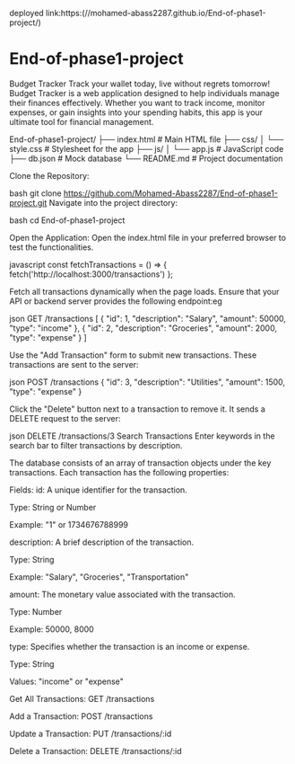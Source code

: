 deployed link:https:(//mohamed-abass2287.github.io/End-of-phase1-project/)

# End-of-phase1-project
Budget Tracker
Track your wallet today, live without regrets tomorrow!
Budget Tracker is a web application designed to help individuals manage their finances effectively. Whether you want to track income, monitor expenses, or gain insights into your spending habits, this app is your ultimate tool for financial management.

<!-- Project Structure -->
End-of-phase1-project/
├── index.html          # Main HTML file
├── css/
│   └── style.css       # Stylesheet for the app
├── js/
│   └── app.js          # JavaScript code
├── db.json             # Mock database
└── README.md           # Project documentation


<!-- Setup Instructions -->
Clone the Repository:

bash
git clone https://github.com/Mohamed-Abass2287/End-of-phase1-project.git
Navigate into the project directory:

bash
cd End-of-phase1-project

<!-- browsing test -->
Open the Application: Open the index.html file in your preferred browser to test the functionalities.

<!-- Update the API endpoint in js/index.js with: -->
javascript
const fetchTransactions = () => {
  fetch('http://localhost:3000/transactions')
};

<!-- Fetch Transactions -->
Fetch all transactions dynamically when the page loads. Ensure that your API or backend server provides the following endpoint:eg 

json
GET /transactions
[
  {
    "id": 1,
    "description": "Salary",
    "amount": 50000,
    "type": "income"
  },
  {
    "id": 2,
    "description": "Groceries",
    "amount": 2000,
    "type": "expense"
  }
]

<!-- Add Transactions -->
Use the "Add Transaction" form to submit new transactions. These transactions are sent to the server:

json
POST /transactions
{
  "id": 3,
  "description": "Utilities",
  "amount": 1500,
  "type": "expense"
}

<!-- Delete Transactions -->
Click the "Delete" button next to a transaction to remove it. It sends a DELETE request to the server:

json
DELETE /transactions/3
Search Transactions
Enter keywords in the search bar to filter transactions by description.

 <!-- // Data Structure -->
  The database consists of an array of transaction objects under the key transactions. Each transaction has the following properties:
  
  Fields:
  id: A unique identifier for the transaction.
  
  Type: String or Number
  
  Example: "1" or 1734676788999
  
  description: A brief description of the transaction.
  
  Type: String
  
  Example: "Salary", "Groceries", "Transportation"
  
  amount: The monetary value associated with the transaction.
  
  Type: Number
  
  Example: 50000, 8000
  
  type: Specifies whether the transaction is an income or expense.
  
  Type: String
  
  Values: "income" or "expense"

  <!-- API Endpoints: The server will expose the following endpoints: -->

Get All Transactions: GET /transactions

Add a Transaction: POST /transactions

Update a Transaction: PUT /transactions/:id

Delete a Transaction: DELETE /transactions/:id




